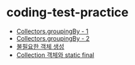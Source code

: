 # coding-test-practice

* [Collectors.groupingBy - 1](/programmers/level2/의상/README.md)  
* [Collectors.groupingBy - 2](/programmers/level2/튜플/README.md)  
* [불필요한 객체 생성](/programmers/level2/할인행사/README.md)  
* [Collection 객체와 static final](/programmers/level2/할인행사/README.md)  